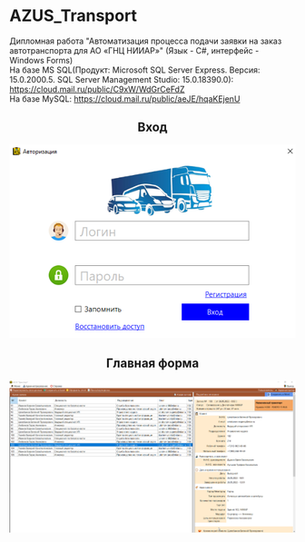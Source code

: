 # AZUS_Transport
Дипломная работа "Автоматизация процесса подачи заявки на заказ автотранспорта для AO «ГНЦ НИИАР»" (Язык - С#, интерфейс - Windows Forms)  
На базе MS SQL(Продукт: Microsoft SQL Server Express. Версия: 15.0.2000.5. SQL Server Management Studio: 15.0.18390.0): https://cloud.mail.ru/public/C9xW/WdGrCeFdZ  
На базе MySQL: https://cloud.mail.ru/public/aeJE/hqaKEjenU
<h2 align="center">Вход</h2>
<p align="center">
  <a href="https://github.com/kontr24/AZUS_Transport"><img src="https://github.com/kontr24/AZUS_Transport/blob/1f84d6df804ca986aebed12fe91bdbf335c6bdaa/ScreenshotsApplication/Exit.png"></img></a>
</p>
</hr>
<h2 align="center">Главная форма</h2>
<p align="center">
  <a href="https://github.com/kontr24/AZUS_Transport"><img src="https://github.com/kontr24/AZUS_Transport/blob/6f83e66f6e08db8dab72aa3d2280940b34f0ccea/ScreenshotsApplication/MainForm.png"></img></a>
</p>
